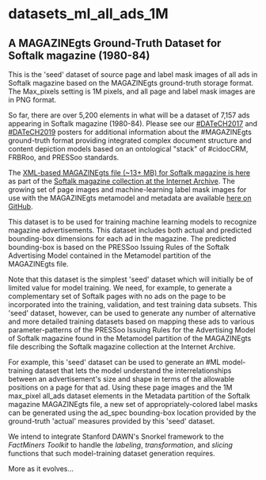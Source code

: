 # datasets_ml_all_ads_1M
## A MAGAZINEgts Ground-Truth Dataset for Softalk magazine (1980-84)
This is the 'seed' dataset of source page and label mask images of all ads in Softalk magazine based on the MAGAZINEgts ground-truth storage format. The Max_pixels setting is 1M pixels, and all page and label mask images are in PNG format.

So far, there are over 5,200 elements in what will be a dataset of 7,157 ads appearing in Softalk magazine (1980-84). Please see our [#DATeCH2017](https://www.researchgate.net/publication/317240599_The_MAGAZINE_GTS_format_an_integrated_document_structure_and_content_depiction_model_supporting_eResearch_and_machine-learning_at_the_Internet_Archive) and [#DATeCH2019](https://www.researchgate.net/publication/332625805_MAGAZINEgts_and_dhSegment_Using_a_Metamodel_Subgraph_to_Generate_Synthetic_Data_of_Under-Sampled_Complex_Document_Structures_for_Machine-Learning) posters for additional information about the #MAGAZINEgts ground-truth format providing integrated complex document structure and content depiction models based on an ontological "stack" of #cidocCRM, FRBRoo, and PRESSoo standards. 

The [XML-based MAGAZINEgts file (~13+ MB) for Softalk magazine is here](https://archive.org/download/softalkapple/softalkapple_publication.xml) as part of the [Softalk magazine collection at the Internet Archive](https://archive.org/details/softalkapple?sort=date). The growing set of page images and machine-learning label mask images for use with the MAGAZINEgts metamodel and metadata are available [here on GitHub](https://github.com/SoftalkAppleProject/datasets_ml_all_ads_1M).

This dataset is to be used for training machine learning models to recognize magazine advertisements. This dataset includes both actual and predicted bounding-box dimensions for each ad in the magazine. The predicted bounding-box is based on the PRESSoo Issuing Rules of the Softalk Advertising Model contained in the Metamodel partition of the MAGAZINEgts file.

Note that this dataset is the simplest 'seed' dataset which will initially be of limited value for model training. We need, for example, to generate a complementary set of Softalk pages with no ads on the page to be incorporated into the training, validation, and test training data subsets. This 'seed' dataset, however, can be used to generate any number of alternative and more detailed training datasets based on mapping these ads to various parameter-patterns of the PRESSoo Issuing Rules for the Advertising Model of Softalk magazine found in the Metamodel partition of the MAGAZINEgts file describing the Softalk magazine collection at the Internet Archive. 

For example, this 'seed' dataset can be used to generate an #ML model-training dataset that lets the model understand the interrelationships between an advertisement's size and shape in terms of the allowable positions on a page for that ad. Using these page images and the 1M max_pixel all_ads dataset elements in the Metadata partition of the Softalk magazine MAGAZINEgts file, a new set of appropriately-colored label masks can be generated using the ad_spec bounding-box location provided by the ground-truth 'actual' measures provided by this 'seed' dataset. 

We intend to integrate Stanford DAWN's Snorkel framework to the *FactMiners Toolkit* to handle the _labeling_, _transformation_, and _slicing_ functions that such model-training dataset generation requires.

More as it evolves...
